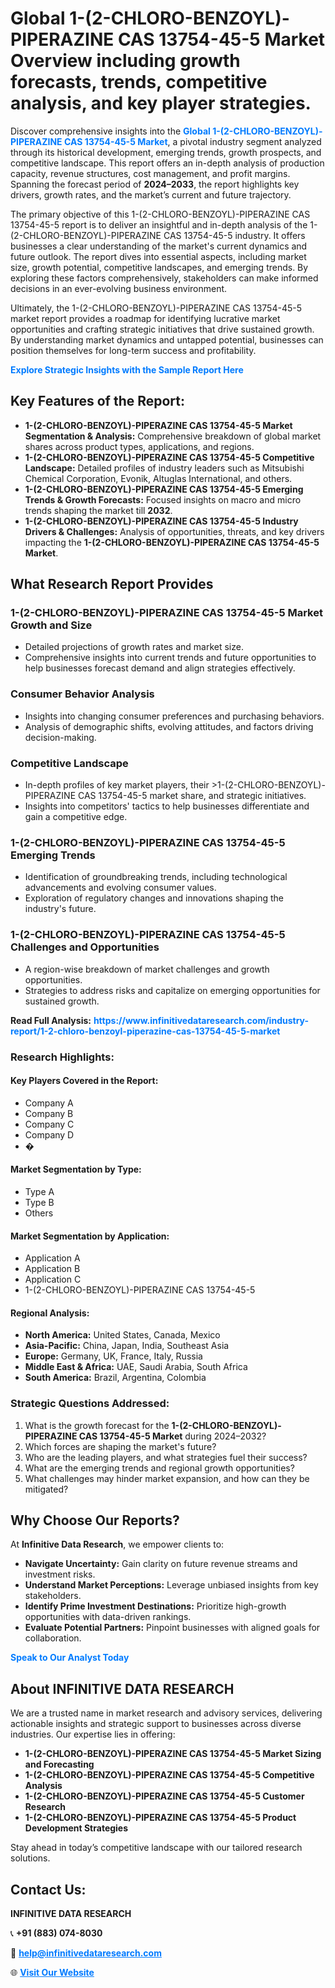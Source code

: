 <h1>Global 1-(2-CHLORO-BENZOYL)-PIPERAZINE CAS 13754-45-5 Market Overview including growth forecasts, trends, competitive analysis, and key player strategies.</h1>
<p>
Discover comprehensive insights into the 
<a href="https://www.infinitivedataresearch.com/industry-report/1-2-chloro-benzoyl-piperazine-cas-13754-45-5-market" rel="dofollow" style="color: #007BFF; text-decoration: none;"><strong>Global 1-(2-CHLORO-BENZOYL)-PIPERAZINE CAS 13754-45-5 Market</strong></a>, a pivotal industry segment analyzed through its historical development, emerging trends, growth prospects, and competitive landscape. This report offers an in-depth analysis of production capacity, revenue structures, cost management, and profit margins. Spanning the forecast period of <strong>2024–2033</strong>, the report highlights key drivers, growth rates, and the market’s current and future trajectory.
</p>
<p>
The primary objective of this 1-(2-CHLORO-BENZOYL)-PIPERAZINE CAS 13754-45-5 report is to deliver an insightful and in-depth analysis of the 1-(2-CHLORO-BENZOYL)-PIPERAZINE CAS 13754-45-5 industry. It offers businesses a clear understanding of the market's current dynamics and future outlook. The report dives into essential aspects, including market size, growth potential, competitive landscapes, and emerging trends. By exploring these factors comprehensively, stakeholders can make informed decisions in an ever-evolving business environment.
</p>
<p>
Ultimately, the 1-(2-CHLORO-BENZOYL)-PIPERAZINE CAS 13754-45-5 market report provides a roadmap for identifying lucrative market opportunities and crafting strategic initiatives that drive sustained growth. By understanding market dynamics and untapped potential, businesses can position themselves for long-term success and profitability.
</p>
<p>
<a href="https://www.infinitivedataresearch.com/request-sample/reportId=102151" style="color: #007BFF; text-decoration: none;"><strong>Explore Strategic Insights with the Sample Report Here</strong></a>
</p>

<h2>Key Features of the Report:</h2>
<ul>
<li><strong>1-(2-CHLORO-BENZOYL)-PIPERAZINE CAS 13754-45-5 Market Segmentation & Analysis:</strong> Comprehensive breakdown of global market shares across product types, applications, and regions.</li>
<li><strong>1-(2-CHLORO-BENZOYL)-PIPERAZINE CAS 13754-45-5 Competitive Landscape:</strong> Detailed profiles of industry leaders such as Mitsubishi Chemical Corporation, Evonik, Altuglas International, and others.</li>
<li><strong>1-(2-CHLORO-BENZOYL)-PIPERAZINE CAS 13754-45-5 Emerging Trends & Growth Forecasts:</strong> Focused insights on macro and micro trends shaping the market till <strong>2032</strong>.</li>
<li><strong>1-(2-CHLORO-BENZOYL)-PIPERAZINE CAS 13754-45-5 Industry Drivers & Challenges:</strong> Analysis of opportunities, threats, and key drivers impacting the <strong>1-(2-CHLORO-BENZOYL)-PIPERAZINE CAS 13754-45-5 Market</strong>.</li>
</ul>

<h2>What Research Report Provides</h2>
<h3>1-(2-CHLORO-BENZOYL)-PIPERAZINE CAS 13754-45-5 Market Growth and Size</h3>
<ul>
<li>Detailed projections of growth rates and market size.</li>
<li>Comprehensive insights into current trends and future opportunities to help businesses forecast demand and align strategies effectively.</li>
</ul>

<h3>Consumer Behavior Analysis</h3>
<ul>
<li>Insights into changing consumer preferences and purchasing behaviors.</li>
<li>Analysis of demographic shifts, evolving attitudes, and factors driving decision-making.</li>
</ul>

<h3>Competitive Landscape</h3>
<ul>
<li>In-depth profiles of key market players, their >1-(2-CHLORO-BENZOYL)-PIPERAZINE CAS 13754-45-5 market share, and strategic initiatives.</li>
<li>Insights into competitors' tactics to help businesses differentiate and gain a competitive edge.</li>
</ul>

<h3>1-(2-CHLORO-BENZOYL)-PIPERAZINE CAS 13754-45-5 Emerging Trends</h3>
<ul>
<li>Identification of groundbreaking trends, including technological advancements and evolving consumer values.</li>
<li>Exploration of regulatory changes and innovations shaping the industry's future.</li>
</ul>

<h3>1-(2-CHLORO-BENZOYL)-PIPERAZINE CAS 13754-45-5 Challenges and Opportunities</h3>
<ul>
<li>A region-wise breakdown of market challenges and growth opportunities.</li>
<li>Strategies to address risks and capitalize on emerging opportunities for sustained growth.</li>
</ul>
<p><strong>Read Full Analysis:</strong> <a href="https://www.infinitivedataresearch.com/industry-report/1-2-chloro-benzoyl-piperazine-cas-13754-45-5-market" rel="dofollow" style="color: #007BFF; text-decoration: none;"><strong>https://www.infinitivedataresearch.com/industry-report/1-2-chloro-benzoyl-piperazine-cas-13754-45-5-market</strong></a></p>
<h3>Research Highlights:</h3>
<h4>Key Players Covered in the Report:</h4>
<ul><li>Company A</li><li>Company B</li><li>Company C</li><li>Company D</li><li>�</li></ul>
<h4>Market Segmentation by Type:</h4>
<ul><li>Type A</li><li>Type B</li><li>Others</li></ul>
<h4>Market Segmentation by Application:</h4>
<ul><li>Application A</li><li>Application B</li><li>Application C</li><li>1-(2-CHLORO-BENZOYL)-PIPERAZINE CAS 13754-45-5</li></ul>

<h4>Regional Analysis:</h4>
<ul>
<li><strong>North America:</strong> United States, Canada, Mexico</li>
<li><strong>Asia-Pacific:</strong> China, Japan, India, Southeast Asia</li>
<li><strong>Europe:</strong> Germany, UK, France, Italy, Russia</li>
<li><strong>Middle East & Africa:</strong> UAE, Saudi Arabia, South Africa</li>
<li><strong>South America:</strong> Brazil, Argentina, Colombia</li>
</ul>

<h3>Strategic Questions Addressed:</h3>
<ol>
<li>What is the growth forecast for the <strong>1-(2-CHLORO-BENZOYL)-PIPERAZINE CAS 13754-45-5 Market</strong> during 2024–2032?</li>
<li>Which forces are shaping the market's future?</li>
<li>Who are the leading players, and what strategies fuel their success?</li>
<li>What are the emerging trends and regional growth opportunities?</li>
<li>What challenges may hinder market expansion, and how can they be mitigated?</li>
</ol>

<h2>Why Choose Our Reports?</h2>
<p>At <strong>Infinitive Data Research</strong>, we empower clients to:</p>
<ul>
<li><strong>Navigate Uncertainty:</strong> Gain clarity on future revenue streams and investment risks.</li>
<li><strong>Understand Market Perceptions:</strong> Leverage unbiased insights from key stakeholders.</li>
<li><strong>Identify Prime Investment Destinations:</strong> Prioritize high-growth opportunities with data-driven rankings.</li>
<li><strong>Evaluate Potential Partners:</strong> Pinpoint businesses with aligned goals for collaboration.</li>
</ul>
<p><a href="https://www.infinitivedataresearch.com/industry-report/1-2-chloro-benzoyl-piperazine-cas-13754-45-5-market" rel="dofollow" style="color: #007BFF; text-decoration: none;"><strong>Speak to Our Analyst Today</strong></a></p>

<h2>About INFINITIVE DATA RESEARCH</h2>
<p>We are a trusted name in market research and advisory services, delivering actionable insights and strategic support to businesses across diverse industries. Our expertise lies in offering:</p>
<ul>
<li><strong>1-(2-CHLORO-BENZOYL)-PIPERAZINE CAS 13754-45-5 Market Sizing and Forecasting</strong></li>
<li><strong>1-(2-CHLORO-BENZOYL)-PIPERAZINE CAS 13754-45-5 Competitive Analysis</strong></li>
<li><strong>1-(2-CHLORO-BENZOYL)-PIPERAZINE CAS 13754-45-5 Customer Research</strong></li>
<li><strong>1-(2-CHLORO-BENZOYL)-PIPERAZINE CAS 13754-45-5 Product Development Strategies</strong></li>
</ul>
<p>Stay ahead in today’s competitive landscape with our tailored research solutions.</p>

<h2>Contact Us:</h2>
<p><strong>INFINITIVE DATA RESEARCH</strong></p>
<p>📞 <strong>+91 (883) 074-8030</strong></p>
<p>📧 <strong><a href="mailto:help@infinitivedataresearch.com" style="color: #007BFF;">help@infinitivedataresearch.com</a></strong></p>
<p>🌐 <strong><a href="https://www.infinitivedataresearch.com" rel="dofollow" style="color: #007BFF;">Visit Our Website</a></strong></p>